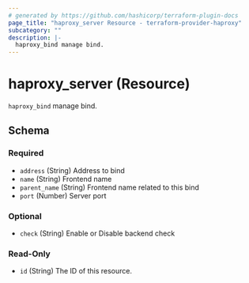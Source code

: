 ```yaml
---
# generated by https://github.com/hashicorp/terraform-plugin-docs
page_title: "haproxy_server Resource - terraform-provider-haproxy"
subcategory: ""
description: |-
  haproxy_bind manage bind.
---
```


# haproxy_server (Resource)

`haproxy_bind` manage bind.



<!-- schema generated by tfplugindocs -->
## Schema

### Required

- `address` (String) Address to bind
- `name` (String) Frontend name
- `parent_name` (String) Frontend name related to this bind
- `port` (Number) Server port

### Optional

- `check` (String) Enable or Disable backend check

### Read-Only

- `id` (String) The ID of this resource.


